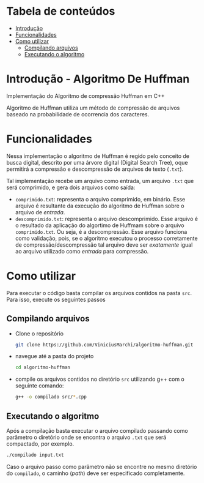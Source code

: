 # Tabela de conteúdos
   * [Introdução](#Introdução---algoritmo-de-Huffman)
   * [Funcionalidades](#Funcionalidades)
   * [Como utilizar](#Como-utilizar)
      * [Compilando arquivos](#Compilando-arquivos) 
      * [Executando o algoritmo](#Executando-o-algoritmo)


# Introdução - Algoritmo De Huffman
Implementação do Algoritmo de compressão Huffman em C++

Algoritmo de Huffman utiliza um método de compressão de arquivos baseado na probabilidade de ocorrencia dos caracteres.

# Funcionalidades
Nessa implementação o algoritmo de Huffman é regido pelo conceito de busca digital, descrito por uma árvore digital (Digital Search Tree), oque permitirá a compressão e descompressão de arquivos de texto (`.txt`).

Tal implementação recebe um arquivo como entrada, um arquivo `.txt` que será comprimido, e gera dois arquivos como saída:
* `comprimido.txt`: representa o arquivo comprimido, em binário. Esse arquivo é resultante da execução do algoritmo de Huffman sobre o arquivo de *entrada*.
* `descomprimido.txt`: representa o arquivo descomprimido. Esse arquivo é o resultado da aplicação do algortimo de Huffmam sobre o arquivo `comprimido.txt`. Ou seja, é a descompressão. Esse arquivo funciona como validação, pois, se o algoritmo executou o processo corretamente de compressão/descompressão tal arquivo deve ser *exatamente* igual ao arquivo utilizado como *entrada* para compressão.


# Como utilizar
Para executar o código basta compilar os arquivos contidos na pasta `src`. Para isso, execute os seguintes passos

## Compilando arquivos
* Clone o repositório
  ~~~bash
  git clone https://github.com/ViniciusMarchi/algoritmo-huffman.git
  ~~~


* navegue até a pasta do projeto
  ~~~bash
  cd algoritmo-huffman
  ~~~

* compile os arquivos contidos no diretório `src` utilizando g++ com o seguinte comando:
  ~~~bash
  g++ -o compilado src/*.cpp
  ~~~

## Executando o algoritmo
Após a compilação basta executar o arquivo compilado passando como parâmetro o diretório onde se encontra o arquivo `.txt` que será compactado, por exemplo.
  ~~~bash
  ./compilado input.txt
  ~~~

Caso o arquivo passo como parâmetro não se encontre no mesmo diretório do `compilado`, o caminho (_path_) deve ser especificado completamente.